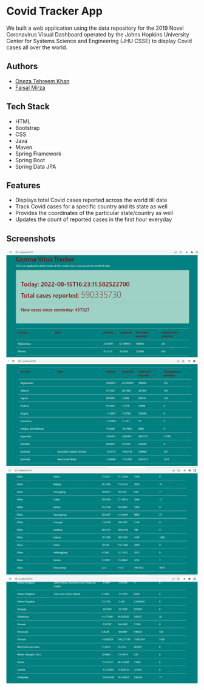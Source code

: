 
# Covid Tracker App
We built a web application using the data repository for the 2019 Novel Coronavirus Visual Dashboard operated by the Johns Hopkins University Center for Systems Science and Engineering (JHU CSSE) to display Covid cases all over the world.

## Authors

- [Oneza Tehreem Khan](https://www.github.com/Oneza786)
- [Faisal Mirza](https://www.github.com/faisal1205)



## Tech Stack

- HTML
- Bootstrap
- CSS
- Java
- Maven
- Spring Framework
- Spring Boot
- Spring Data JPA



## Features

- Displays total Covid cases reported across the world till date
- Track Covid cases for a specific country and its state as well
- Provides the coordinates of the particular state/country as well
- Updates the count of reported cases in the first hour everyday


## Screenshots

![2022-04-02 (5)](https://github.com/Oneza786/Covid-Tracker-App/blob/master/s1.png)
![2022-04-02 (5)](https://github.com/Oneza786/Covid-Tracker-App/blob/master/s2.png)
![2022-04-02 (5)](https://github.com/Oneza786/Covid-Tracker-App/blob/master/s3.png)
![2022-04-02 (5)](https://github.com/Oneza786/Covid-Tracker-App/blob/master/s4.png)
